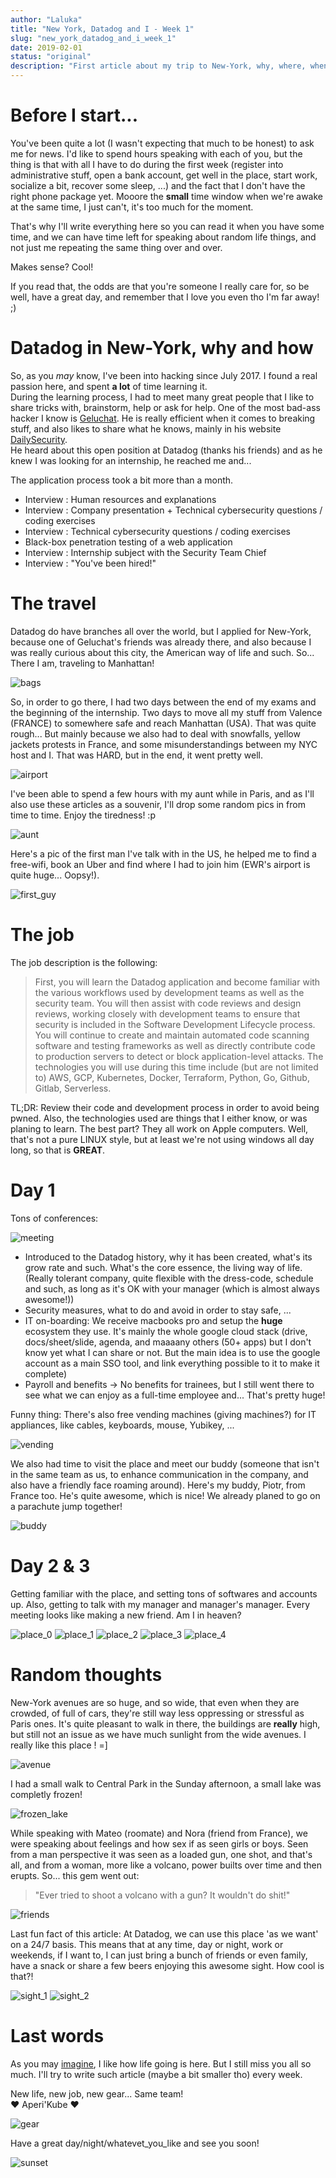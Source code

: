 ```yaml
---
author: "Laluka"
title: "New York, Datadog and I - Week 1"
slug: "new_york_datadog_and_i_week_1"
date: 2019-02-01
status: "original"
description: "First article about my trip to New-York, why, where, when, with whom... What surprised me, how it went, and pics!"
---
```


# Before I start...

You've been quite a lot (I wasn't expecting that much to be honest) to ask me for news. I'd like to spend hours speaking with each of you, but the thing is that with all I have to do during the first week (register into administrative stuff, open a bank account, get well in the place, start work, socialize a bit, recover some sleep, ...) and the fact that I don't have the right phone package yet. Mooore the __small__ time window when we're awake at the same time, I just can't, it's too much for the moment.

That's why I'll write everything here so you can read it when you have some time, and we can have time left for speaking about random life things, and not just me repeating the same thing over and over.

Makes sense? Cool!

If you read that, the odds are that you're someone I really care for, so be well, have a great day, and remember that I love you even tho I'm far away! ;)


# Datadog in New-York, why and how

So, as you _may_ know, I've been into hacking since July 2017. I found a real passion here, and spent __a lot__ of time learning it. \
During the learning process, I had to meet many great people that I like to share tricks with, brainstorm, help or ask for help. One of the most bad-ass hacker I know is [Geluchat](https://twitter.com/Geluchat). He is really efficient when it comes to breaking stuff, and also likes to share what he knows, mainly in his website [DailySecurity](https://www.dailysecurity.fr/). \
He heard about this open position at Datadog (thanks his friends) and as he knew I was looking for an internship, he reached me and...

The application process took a bit more than a month.

- Interview : Human resources and explanations
- Interview : Company presentation + Technical cybersecurity questions / coding exercises
- Interview : Technical cybersecurity questions / coding exercises
- Black-box penetration testing of a web application
- Interview : Internship subject with the Security Team Chief
- Interview : "You've been hired!"


# The travel

Datadog do have branches all over the world, but I applied for New-York, because one of Geluchat's friends was already there, and also because I was really curious about this city, the American way of life and such. So... There I am, traveling to Manhattan!

<img class="img_big" src="/travels/new_york_01/bags.jpg" alt="bags">

So, in order to go there, I had two days between the end of my exams and the beginning of the internship. Two days to move all my stuff from Valence (FRANCE) to somewhere safe and reach Manhattan (USA). That was quite rough... But mainly because we also had to deal with snowfalls, yellow jackets protests in France, and some misunderstandings between my NYC host and I. That was HARD, but in the end, it went pretty well.

<img class="img_big" src="/travels/new_york_01/airport.jpg" alt="airport">

I've been able to spend a few hours with my aunt while in Paris, and as I'll also use these articles as a souvenir, I'll drop some random pics in from time to time. Enjoy the tiredness! :p

<img class="img_big" src="/travels/new_york_01/aunt.jpg" alt="aunt">

Here's a pic of the first man I've talk with in the US, he helped me to find a free-wifi, book an Uber and find where I had to join him (EWR's airport is quite huge... Oopsy!).

<img class="img_big" src="/travels/new_york_01/first_guy.jpg" alt="first_guy">


# The job

The job description is the following:

 > First, you will learn the Datadog application and become familiar with the various workflows used by development
teams as well as the security team. You will then assist with code reviews and design reviews, working closely with
development teams to ensure that security is included in the Software Development Lifecycle process. You will
continue to create and maintain automated code scanning software and testing frameworks as well as directly
contribute code to production servers to detect or block application-level attacks. The technologies you will use during
this time include (but are not limited to) AWS, GCP, Kubernetes, Docker, Terraform, Python, Go, Github, Gitlab,
Serverless.


TL;DR: Review their code and development process in order to avoid being pwned. Also, the technologies used are things that I either know, or was planing to learn. The best part? They all work on Apple computers. Well, that's not a pure LINUX style, but at least we're not using windows all day long, so that is __GREAT__.


# Day 1

Tons of conferences:

<img class="img_big" src="/travels/new_york_01/meeting.jpg" alt="meeting">

- Introduced to the Datadog history, why it has been created, what's its grow rate and such. What's the core essence, the living way of life. (Really tolerant company, quite flexible with the dress-code, schedule and such, as long as it's OK with your manager (which is almost always awesome!))
- Security measures, what to do and avoid in order to stay safe, ...
- IT on-boarding: We receive macbooks pro and setup the __huge__ ecosystem they use. It's mainly the whole google cloud stack (drive, docs/sheet/slide, agenda, and maaaany others (50+ apps) but I don't know yet what I can share or not. But the main idea is to use the google account as a main SSO tool, and link everything possible to it to make it complete)
- Payroll and benefits -> No benefits for trainees, but I still went there to see what we can enjoy as a full-time employee and... That's pretty huge!

Funny thing: There's also free vending machines (giving machines?) for IT appliances, like cables, keyboards, mouse, Yubikey, ...

<img class="img_big" src="/travels/new_york_01/vending.jpg" alt="vending">

We also had time to visit the place and meet our buddy (someone that isn't in the same team as us, to enhance communication in the company, and also have a friendly face roaming around). Here's my buddy, Piotr, from France too. He's quite awesome, which is nice! We already planed to go on a parachute jump together!

<img class="img_big" src="/travels/new_york_01/buddy.jpg" alt="buddy">


# Day 2 & 3

Getting familiar with the place, and setting tons of softwares and accounts up. Also, getting to talk with my manager and manager's manager. Every meeting looks like making a new friend. Am I in heaven?

<img class="img_big" src="/travels/new_york_01/place_0.jpg" alt="place_0">
<img class="img_big" src="/travels/new_york_01/place_1.jpg" alt="place_1">
<img class="img_big" src="/travels/new_york_01/place_2.jpg" alt="place_2">
<img class="img_big" src="/travels/new_york_01/place_3.jpg" alt="place_3">
<img class="img_big" src="/travels/new_york_01/place_4.jpg" alt="place_4">



# Random thoughts

New-York avenues are so huge, and so wide, that even when they are crowded, of full of cars, they're still way less oppressing or stressful as Paris ones. It's quite pleasant to walk in there, the buildings are __really__ high, but still not an issue as we have much sunlight from the wide avenues. I really like this place ! =]

<img class="img_big" src="/travels/new_york_01/avenue.jpg" alt="avenue">


I had a small walk to Central Park in the Sunday afternoon, a small lake was completly frozen!

<img class="img_big" src="/travels/new_york_01/frozen_lake.jpg" alt="frozen_lake">


While speaking with Mateo (roomate) and Nora (friend from France), we were speaking about feelings and how sex if as seen girls or boys. Seen from a man perspective it was seen as a loaded gun, one shot, and that's all, and from a woman, more like a volcano, power builts over time and then erupts. So... this gem went out:

> "Ever tried to shoot a volcano with a gun? It wouldn't do shit!"

<img class="img_big" src="/travels/new_york_01/friends.jpg" alt="friends">


Last fun fact of this article: At Datadog, we can use this place 'as we want' on a 24/7 basis. This means that at any time, day or night, work or weekends, if I want to, I can just bring a bunch of friends or even family, have a snack or share a few beers enjoying this awesome sight. How cool is that?!

<img class="img_big" src="/travels/new_york_01/sight_1.jpg" alt="sight_1">
<img class="img_big" src="/travels/new_york_01/sight_2.jpg" alt="sight_2">


# Last words

As you may [imagine](https://www.youtube.com/watch?v=YkgkThdzX-8), I like how life going is here. But I still miss you all so much. I'll try to write such article (maybe a bit smaller tho) every week.

New life, new job, new gear... Same team! \
❤ Aperi'Kube ❤

<img class="img_big" src="/travels/new_york_01/gear.jpg" alt="gear">

Have a great day/night/whatevet_you_like and see you soon!

<img class="img_big" src="/travels/new_york_01/sunset.jpg" alt="sunset">
